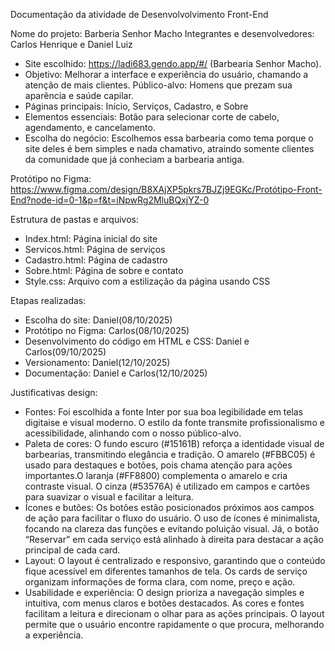 Documentação da atividade de Desenvolvolvimento Front-End

Nome do projeto: Barberia Senhor Macho
Integrantes e desenvolvedores: Carlos Henrique e Daniel Luiz

- Site escolhido: https://ladi683.gendo.app/#/ (Barbearia Senhor Macho).
- Objetivo: Melhorar a interface e experiência do usuário, chamando a atenção de mais clientes.
Público-alvo: Homens que prezam sua aparência e saúde capilar.
- Páginas principais: Início, Serviços, Cadastro, e Sobre
- Elementos essenciais: Botão para selecionar corte de cabelo, agendamento, e cancelamento.
- Escolha do negócio: Escolhemos essa barbearia como tema porque o site deles é bem simples e nada chamativo, atraindo somente clientes da comunidade que já conheciam a barbearia antiga.	

Protótipo no Figma: https://www.figma.com/design/B8XAjXP5pkrs7BJZj9EGKc/Protótipo-Front-End?node-id=0-1&p=f&t=iNpwRg2MluBQxjYZ-0

Estrutura de pastas e arquivos: 
- Index.html: Página inicial do site
- Servicos.html: Página de serviços
- Cadastro.html: Página de cadastro
- Sobre.html: Página de sobre e contato
- Style.css: Arquivo com a estilização da página usando CSS

Etapas realizadas: 
- Escolha do site: Daniel(08/10/2025)
- Protótipo no Figma: Carlos(08/10/2025)
- Desenvolvimento do código em HTML e CSS: Daniel e Carlos(09/10/2025)
- Versionamento: Daniel(12/10/2025)
- Documentação: Daniel e Carlos(12/10/2025)

Justificativas design:
- Fontes: Foi escolhida a fonte Inter por sua boa legibilidade em telas digitaise e visual moderno. O estilo da fonte transmite profissionalismo e acessibilidade, alinhando com o nosso público-alvo.
- Paleta de cores: O fundo escuro (#15161B) reforça a identidade visual de barbearias, transmitindo elegância e tradição. O amarelo (#FBBC05) é usado para destaques e botões, pois chama atenção para ações importantes.O laranja (#FF8800) complementa o amarelo e cria contraste visual. O cinza (#53576A) é utilizado em campos e cartões para suavizar o visual e facilitar a leitura.
- Ícones e butões: Os botões estão posicionados próximos aos campos de ação para facilitar o fluxo do usuário. O uso de ícones é minimalista, focando na clareza das funções e evitando poluição visual. Já, o botão “Reservar” em cada serviço está alinhado à direita para destacar a ação principal de cada card.
- Layout: O layout é centralizado e responsivo, garantindo que o conteúdo fique acessível em diferentes tamanhos de tela. Os cards de serviço organizam informações de forma clara, com nome, preço e ação.
- Usabilidade e experiência: O design prioriza a navegação simples e intuitiva, com menus claros e botões destacados. As cores e fontes facilitam a leitura e direcionam o olhar para as ações principais. O layout permite que o usuário encontre rapidamente o que procura, melhorando a experiência.




